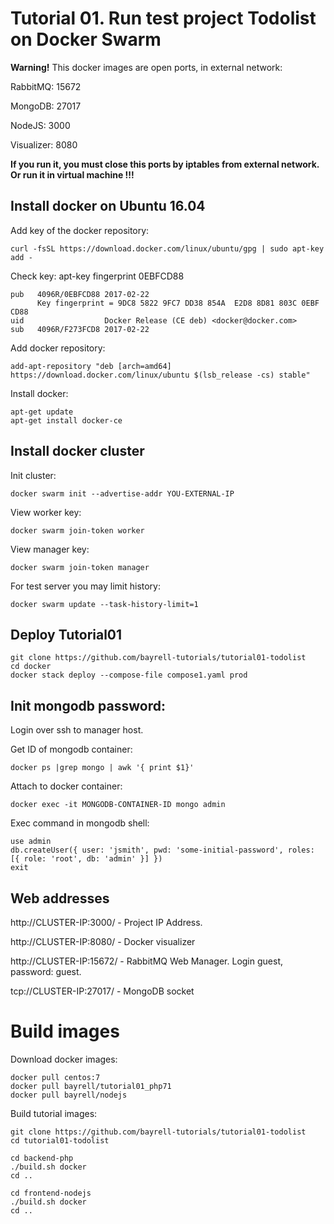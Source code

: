 # Tutorial 01. Run test project Todolist on Docker Swarm


**Warning!** This docker images are open ports, in external network:

RabbitMQ: 15672

MongoDB: 27017

NodeJS: 3000

Visualizer: 8080

**If you run it, you must close this ports by iptables from external network. Or run it in virtual machine !!!**



## Install docker on Ubuntu 16.04

Add key of the docker repository:
```
curl -fsSL https://download.docker.com/linux/ubuntu/gpg | sudo apt-key add -
```

Check key:
apt-key fingerprint 0EBFCD88
```
pub   4096R/0EBFCD88 2017-02-22
      Key fingerprint = 9DC8 5822 9FC7 DD38 854A  E2D8 8D81 803C 0EBF CD88
uid                  Docker Release (CE deb) <docker@docker.com>
sub   4096R/F273FCD8 2017-02-22
```

Add docker repository:
```
add-apt-repository "deb [arch=amd64] https://download.docker.com/linux/ubuntu $(lsb_release -cs) stable"
```

Install docker:
```
apt-get update
apt-get install docker-ce
```



## Install docker cluster

Init cluster:
```
docker swarm init --advertise-addr YOU-EXTERNAL-IP
```

View worker key:
```
docker swarm join-token worker
```

View manager key:
```
docker swarm join-token manager
```


For test server you may limit history:
```
docker swarm update --task-history-limit=1
```


## Deploy Tutorial01

```
git clone https://github.com/bayrell-tutorials/tutorial01-todolist
cd docker
docker stack deploy --compose-file compose1.yaml prod
```


## Init mongodb password:

Login over ssh to manager host.

Get ID of mongodb container:
```
docker ps |grep mongo | awk '{ print $1}'
```

Attach to docker container:
```
docker exec -it MONGODB-CONTAINER-ID mongo admin
```

Exec command in mongodb shell:
```
use admin
db.createUser({ user: 'jsmith', pwd: 'some-initial-password', roles: [{ role: 'root', db: 'admin' }] })
exit
```


## Web addresses

http://CLUSTER-IP:3000/ - Project IP Address.

http://CLUSTER-IP:8080/ - Docker visualizer

http://CLUSTER-IP:15672/ - RabbitMQ Web Manager. Login guest, password: guest.

tcp://CLUSTER-IP:27017/ - MongoDB socket



# Build images

Download docker images:
```
docker pull centos:7
docker pull bayrell/tutorial01_php71
docker pull bayrell/nodejs
```

Build tutorial images:
```
git clone https://github.com/bayrell-tutorials/tutorial01-todolist
cd tutorial01-todolist

cd backend-php
./build.sh docker
cd ..

cd frontend-nodejs
./build.sh docker
cd ..
```
